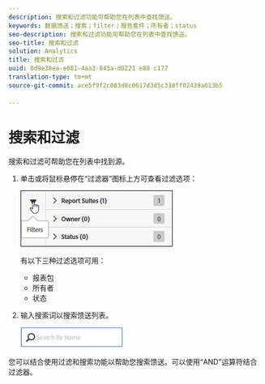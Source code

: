 ```yaml
---
description: 搜索和过滤功能可帮助您在列表中查找馈送。
keywords: 数据馈送；搜索；filter；报告套件；所有者；status
seo-description: 搜索和过滤功能可帮助您在列表中查找馈送。
seo-title: 搜索和过滤
solution: Analytics
title: 搜索和过滤
uuid: 0d9e38ea-e681-4aa3-843a-d0221 e88 c177
translation-type: tm+mt
source-git-commit: ace5f9f2c003d8c0617d3d5c338ff02439a013b5

---
```



# 搜索和过滤

搜索和过滤可帮助您在列表中找到源。

1. 单击或将鼠标悬停在“过滤器”图标上方可查看过滤选项：

   ![过滤器](assets/filters.jpg)

   有以下三种过滤选项可用：

   * 报表包
   * 所有者
   * 状态

1. 输入搜索词以搜索馈送列表。

   ![搜索](assets/search.jpg)

您可以结合使用过滤和搜索功能以帮助您搜索馈送。可以使用“AND”运算符结合过滤器。
